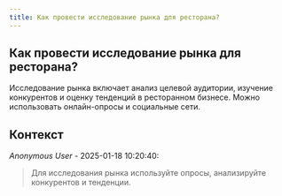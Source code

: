```yaml
---
title: Как провести исследование рынка для ресторана?
---
```


## Как провести исследование рынка для ресторана?

Исследование рынка включает анализ целевой аудитории, изучение конкурентов и оценку тенденций в ресторанном бизнесе. Можно использовать онлайн-опросы и социальные сети.

## Контекст

_Anonymous User_ - 2025-01-18 10:20:40:

> Для исследования рынка используйте опросы, анализируйте конкурентов и тенденции.
